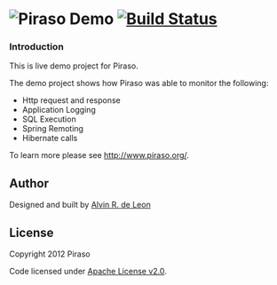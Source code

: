 ![P](http://piraso.org/piraso_32.png)iraso Demo [![Build Status](https://buildhive.cloudbees.com/job/alvinrdeleon/job/piraso-demo/badge/icon)](https://buildhive.cloudbees.com/job/alvinrdeleon/job/piraso-demo/)
=======

### Introduction

This is live demo project for Piraso.

The demo project shows how Piraso was able to monitor the following:

* Http request and response
* Application Logging
* SQL Execution
* Spring Remoting
* Hibernate calls

To learn more please see http://www.piraso.org/.

## Author

Designed and built by [Alvin R. de Leon](https://github.com/alvinrdeleon/)

## License

Copyright 2012 Piraso

Code licensed under [Apache License v2.0](http://www.apache.org/licenses/LICENSE-2.0).
